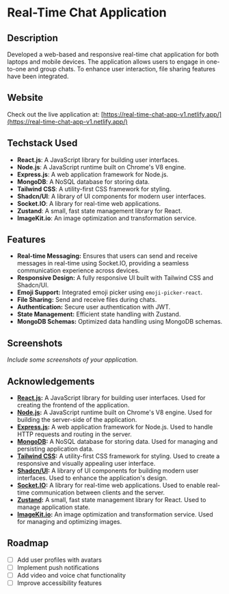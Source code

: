 # Real-Time Chat Application

## Description
Developed a web-based and responsive real-time chat application for both laptops and mobile devices. The application allows users to engage in one-to-one and group chats. To enhance user interaction, file sharing features have been integrated.

## Website

Check out the live application at: [https://real-time-chat-app-v1.netlify.app/](https://real-time-chat-app-v1.netlify.app/)

## Techstack Used

- **React.js**: A JavaScript library for building user interfaces.
- **Node.js**: A JavaScript runtime built on Chrome's V8 engine.
- **Express.js**: A web application framework for Node.js.
- **MongoDB**: A NoSQL database for storing data.
- **Tailwind CSS**: A utility-first CSS framework for styling.
- **Shadcn/UI**: A library of UI components for modern user interfaces.
- **Socket.IO**: A library for real-time web applications.
- **Zustand**: A small, fast state management library for React.
- **ImageKit.io**: An image optimization and transformation service.

## Features

- **Real-time Messaging:** Ensures that users can send and receive messages in real-time using Socket.IO, providing a seamless communication experience across devices.
- **Responsive Design:** A fully responsive UI built with Tailwind CSS and Shadcn/UI.
- **Emoji Support:** Integrated emoji picker using `emoji-picker-react`.
- **File Sharing:** Send and receive files during chats.
- **Authentication:** Secure user authentication with JWT.
- **State Management:** Efficient state handling with Zustand.
- **MongoDB Schemas:** Optimized data handling using MongoDB schemas.

## Screenshots

*Include some screenshots of your application.*

## Acknowledgements

- **[React.js](https://reactjs.org/):** A JavaScript library for building user interfaces. Used for creating the frontend of the application.
- **[Node.js](https://nodejs.org/):** A JavaScript runtime built on Chrome's V8 engine. Used for building the server-side of the application.
- **[Express.js](https://expressjs.com/):** A web application framework for Node.js. Used to handle HTTP requests and routing in the server.
- **[MongoDB](https://www.mongodb.com/):** A NoSQL database for storing data. Used for managing and persisting application data.
- **[Tailwind CSS](https://tailwindcss.com/):** A utility-first CSS framework for styling. Used to create a responsive and visually appealing user interface.
- **[Shadcn/UI](https://shadcn.dev/):** A library of UI components for building modern user interfaces. Used to enhance the application's design.
- **[Socket.IO](https://socket.io/):** A library for real-time web applications. Used to enable real-time communication between clients and the server.
- **[Zustand](https://zustand-demo.pmnd.rs/):** A small, fast state management library for React. Used to manage application state.
- **[ImageKit.io](https://imagekit.io/):** An image optimization and transformation service. Used for managing and optimizing images.


## Roadmap

- [ ] Add user profiles with avatars
- [ ] Implement push notifications
- [ ] Add video and voice chat functionality
- [ ] Improve accessibility features
